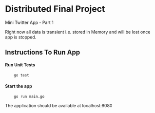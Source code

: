 # Distributed Final Project 

Mini Twitter App - Part 1

Right now all data is transient i.e. stored in Memory and will be lost once app is stopped.

## Instructions To Run App

#### Run Unit Tests
```bash
    go test
```
#### Start the app
```bash
    go run main.go
```

The application should be available at localhost:8080


